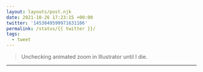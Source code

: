 ```yaml
---
layout: layouts/post.njk
date: 2021-10-26 17:23:15 +00:00
twitter: '1453049599971631106'
permalink: /status/{{ twitter }}/
tags: 
  - tweet
---
```


> Unchecking animated zoom in Illustrator until I die.

---
